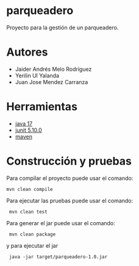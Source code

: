 # parqueadero

Proyecto para la gestión de un parqueadero.

# Autores

- Jaider Andrés Melo Rodríguez
- Yerilin Ul Yalanda
- Juan Jose Mendez Carranza

# Herramientas

- [java 17](https://adoptium.net/es)
- [junit 5.10.0](https://mvnrepository.com/artifact/org.junit.jupiter/junit-jupiter-api/5.10.0)
- [maven](https://maven.apache.org)


# Construcción y pruebas

Para compilar el proyecto puede usar el comando:

```shell
mvn clean compile
```

Para ejecutar las pruebas puede usar el comando: 

```shell
 mvn clean test
```

Para generar el jar puede usar el comando: 

```shell
 mvn clean package
```

y para ejecutar el jar

```shell
 java -jar target/parqueadero-1.0.jar
```

